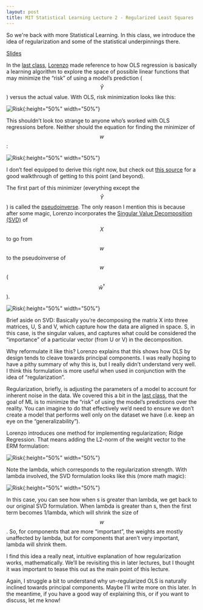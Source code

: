```yaml
---
layout: post
title: MIT Statistical Learning Lecture 2 - Regularized Least Squares
---
```


So we're back with more Statistical Learning.  In this class, we introduce the idea of regularization and some of the statistical underpinnings there.

[Slides](http://www.mit.edu/~9.520/fall19/slides/Class03_RLS.pdf)

In the [last class](https://bpben.github.io/2019/09/25/stat_learning_lecture1/), [Lorenzo](https://cbmm.mit.edu/about/people/rosasco) made reference to how OLS regression is basically a learning algorithm to explore the space of possible linear functions that may minimize the “risk” of using a model’s prediction ($$ \hat{Y} $$) versus the actual value.  With OLS, risk minimization looks like this:

![Risk]({{site.url}}/assets/stat_learning/lecture2_1.png){:height="50%" width="50%"}

This shouldn’t look too strange to anyone who’s worked with OLS regressions before.  Neither should the equation for finding the minimizer of $$ w $$:

![Risk]({{site.url}}/assets/stat_learning/lecture2_2.png){:height="50%" width="50%"}

I don’t feel equipped to derive this right now, but check out [this source](http://statweb.stanford.edu/~owen/courses/305-1415/ch2.pdf) for a good walkthrough of getting to this point (and beyond).

The first part of this minimizer (everything except the $$ \hat{Y} $$) is called the [pseudoinverse](https://en.wikipedia.org/wiki/Moore%E2%80%93Penrose_inverse).  The only reason I mention this is because after some magic, Lorenzo incorporates the [Singular Value Decomposition (SVD)](https://en.wikipedia.org/wiki/Singular_value_decomposition) of $$ X $$ to go from $$ w $$ to the pseudoinverse of $$ w $$ ($$ \hat{w}^\dagger $$).  

![Risk]({{site.url}}/assets/stat_learning/lecture2_3.png){:height="50%" width="50%"}

Brief aside on SVD: Basically you’re decomposing the matrix X into three matrices, U, S and V, which capture how the data are aligned in space.  S, in this case, is the singular values, and captures what could be considered the “importance” of a particular vector (from U or V) in the decomposition.  

Why reformulate it like this? Lorenzo explains that this shows how OLS by design tends to cleave towards principal components.  I was really hoping to have a pithy summary of why this is, but I really didn’t understand very well.  I think this formulation is more useful when used in conjunction with the idea of “regularization”.

Regularization, briefly, is adjusting the parameters of a model to account for inherent noise in the data.  We covered this a bit in the [last class](https://bpben.github.io/2019/09/25/stat_learning_lecture1/), that the goal of ML is to minimize the “risk” of using the model’s predictions over the reality.  You can imagine to do that effectively we’d need to ensure we don’t create a model that performs well only on the dataset we have (i.e. keep an eye on the “generalizability”).

Lorenzo introduces one method for implementing regularization; Ridge Regression.  That means adding the L2-norm of the weight vector to the ERM formulation:

![Risk]({{site.url}}/assets/stat_learning/lecture2_4.png){:height="50%" width="50%"}

Note the lambda, which corresponds to the regularization strength.  With lambda involved, the SVD formulation looks like this (more math magic):

![Risk]({{site.url}}/assets/stat_learning/lecture2_5.png){:height="50%" width="50%"}

In this case, you can see how when s is greater than lambda, we get back to our original SVD formulation.  When lambda is greater than s, then the first term becomes 1/lambda, which will shrink the size of $$ w $$.  So, for components that are more “important”, the weights are mostly unaffected by lambda, but for components that aren’t very important, lambda will shrink them.

I find this idea a really neat, intuitive explanation of how regularization works, mathematically.  We’ll be revisiting this in later lectures, but I thought it was important to tease this out as the main point of this lecture.

Again, I struggle a bit to understand why un-regularized OLS is naturally inclined towards principal components.  Maybe I’ll write more on this later.  In the meantime, if you have a good way of explaining this, or if you want to discuss, let me know!